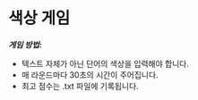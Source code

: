 # 색상 게임
_**게임 방법:**_
* 텍스트 자체가 아닌 단어의 색상을 입력해야 합니다.
* 매 라운드마다 30초의 시간이 주어집니다.
* 최고 점수는 .txt 파일에 기록됩니다.
